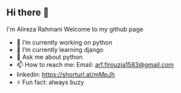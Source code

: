 ## Hi there 👋

I'm Alireza Rahmani
Welcome to my github page


- 🔭 I’m currently working on python
- 🌱 I’m currently learning django
- 💬 Ask me about python
- 📫 How to reach me: Email: arf.firouzja1583@gmail.com
- linkedin: https://shorturl.at/mMpJh
- ⚡ Fun fact: always buzy

